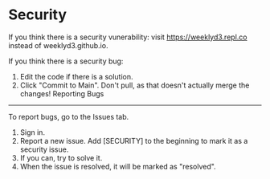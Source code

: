 Security
==========
If you think there is a security vunerability:
visit https://weeklyd3.repl.co instead of weeklyd3.github.io.

If you think there is a security bug:
1. Edit the code if there is a solution.
2. Click "Commit to Main". Don't pull, as that doesn't actually merge the changes!
Reporting Bugs
----------
To report bugs, go to the Issues tab.
1. Sign in.
2. Report a new issue. Add \[SECURITY\] to the beginning to mark it as a security issue.
3. If you can, try to solve it.
4. When the issue is resolved, it will be marked as "resolved".